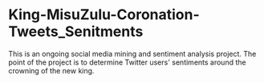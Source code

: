# King-MisuZulu-Coronation-Tweets_Senitments
 This is an ongoing social media mining and sentiment analysis project. The point of the project is to determine Twitter users' sentiments around the crowning of the new king.
